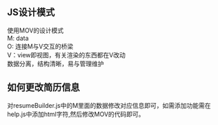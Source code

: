 ## JS设计模式
使用MOV的设计模式 <br>
M: data  <br>
O: 连接M与V交互的桥梁 <br>
V：view即视图，有关渲染的东西都在V改动 <br>
数据分离，结构清晰，易与管理维护

## 如何更改简历信息

对resumeBuilder.js中的M里面的数据修改对应信息即可，如需添加功能需在help.js中添加html字符,然后修改MOV的代码即可。
